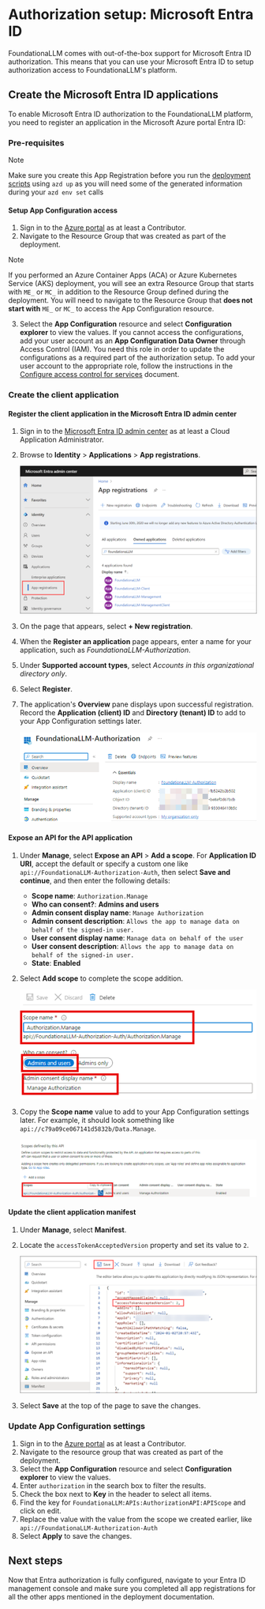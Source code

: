 # Authorization setup: Microsoft Entra ID

FoundationaLLM comes with out-of-the-box support for Microsoft Entra ID authorization. This means that you can use your Microsoft Entra ID to setup authorization access to FoundationaLLM's platform.

## Create the Microsoft Entra ID applications

To enable Microsoft Entra ID authorization to the FoundationaLLM platform, you need to register an application in the Microsoft Azure portal Entra ID:

### Pre-requisites

> [!NOTE]
> Make sure you create this App Registration before you run the [deployment scripts](../../deployment/index.md) using `azd up` as you will need some of the generated information during your `azd env set` calls

#### Setup App Configuration access

1. Sign in to the [Azure portal](https://portal.azure.com/) as at least a Contributor.
2. Navigate to the Resource Group that was created as part of the deployment.
> [!NOTE]
> If you performed an Azure Container Apps (ACA) or Azure Kubernetes Service (AKS) deployment, you will see an extra Resource Group that starts with `ME_` or `MC_` in addition to the Resource Group defined during the deployment. You will need to navigate to the Resource Group that **does not start with** `ME_` or `MC_` to access the App Configuration resource.
3. Select the **App Configuration** resource and select **Configuration explorer** to view the values. If you cannot access the configurations, add your user account as an **App Configuration Data Owner** through Access Control (IAM). You need this role in order to update the configurations as a required part of the authorization setup. To add your user account to the appropriate role, follow the instructions in the [Configure access control for services](../../deployment/configure-access-control-for-services.md#azure-app-configuration-service) document.

### Create the client application

#### Register the client application in the Microsoft Entra ID admin center

1. Sign in to the [Microsoft Entra ID admin center](https://entra.microsoft.com/) as at least a Cloud Application Administrator.
2. Browse to **Identity** > **Applications** > **App registrations**.

    ![The app registrations menu item in the left-hand menu is highlighted.](media/entra-app-registrations.png)

3. On the page that appears, select **+ New registration**.
4. When the **Register an application** page appears, enter a name for your application, such as *FoundationaLLM-Authorization*. 
5. Under **Supported account types**, select *Accounts in this organizational directory only*.
6. Select **Register**.
7. The application's **Overview** pane displays upon successful registration. Record the **Application (client) ID** and **Directory (tenant) ID** to add to your App Configuration settings later.

    ![The Entra app client ID and Directory ID values are highlighted in the Overview blade.](media/entra-authorization-overview.png)

#### Expose an API for the API application

1. Under **Manage**, select **Expose an API** > **Add a scope**. For **Application ID URI**, accept the default or specify a custom one like `api://FoundationaLLM-Authorization-Auth`, then select **Save and continue**, and then enter the following details:
   - **Scope name**: `Authorization.Manage`
   - **Who can consent?**: **Admins and users**
   - **Admin consent display name**: `Manage Authorization`
   - **Admin consent description**: `Allows the app to manage data on behalf of the signed-in user.`
   - **User consent display name**: `Manage data on behalf of the user`
   - **User consent description**: `Allows the app to manage data on behalf of the signed-in user.`
   - **State**: **Enabled**
2. Select **Add scope** to complete the scope addition.

   ![The Add a scope form is displayed as described in the bulleted list above.](media/entra-authorization-add-scope.png)

3. Copy the **Scope name** value to add to your App Configuration settings later. For example, it should look something like `api://c79a09ce067141d5832b/Data.Manage`.

   ![The new scope name is displayed with the Copy button highlighted.](media/entra-authorization-copy-scope.png)

#### Update the client application manifest

1. Under **Manage**, select **Manifest**.
2. Locate the `accessTokenAcceptedVersion` property and set its value to `2`.

    ![The accessTokenAcceptedVersion property is highlighted.](media/entra-client-app-manifest.png)

3. Select **Save** at the top of the page to save the changes.

### Update App Configuration settings

1. Sign in to the [Azure portal](https://portal.azure.com/) as at least a Contributor.
2. Navigate to the resource group that was created as part of the deployment.
3. Select the **App Configuration** resource and select **Configuration explorer** to view the values.
4. Enter `authorization` in the search box to filter the results.
5. Check the box next to **Key** in the header to select all items.
6. Find the key for `FoundationaLLM:APIs:AuthorizationAPI:APIScope` and click on edit.
7. Replace the value with the value from the scope we created earlier, like `api://FoundationaLLM-Authorization-Auth` 
8. Select **Apply** to save the changes.

## Next steps

Now that Entra authorization is fully configured, navigate to your Entra ID management console and make sure you completed all app registrations for all the other apps mentioned in the deployment documentation.